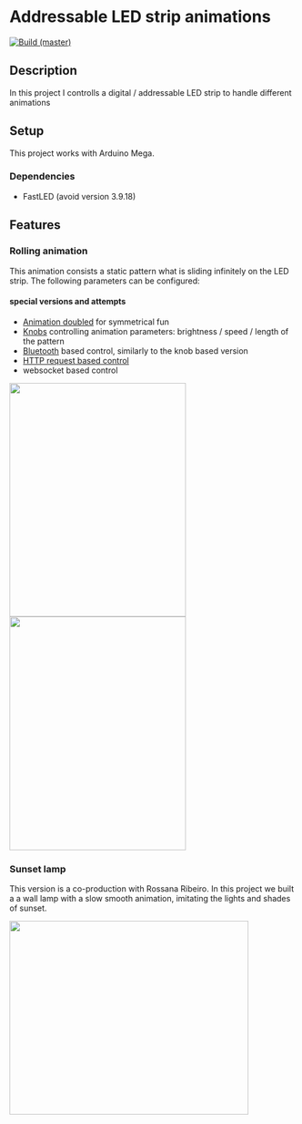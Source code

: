 # Addressable LED strip animations

[![Build (master)](https://github.com/szedlakmate/digital-rgb-led-strip/actions/workflows/build.yml/badge.svg?branch=master)](https://github.com/szedlakmate/digital-rgb-led-strip/actions/workflows/build.yml)

## Description

In this project I controlls a digital / addressable LED strip to handle different animations

## Setup

This project works with Arduino Mega.

### Dependencies

- FastLED (avoid version 3.9.18)

## Features

### Rolling animation

This animation consists a static pattern what is sliding infinitely on the LED strip. The following parameters can be configured:

#### special versions and attempts

- [Animation doubled](https://github.com/szedlakmate/digital-rgb-led-strip/tree/double_stripes) for symmetrical fun
- [Knobs](https://github.com/szedlakmate/digital-rgb-led-strip/blob/potmeter-3) controlling animation parameters: brightness / speed / length of the pattern
- [Bluetooth](https://github.com/szedlakmate/digital-rgb-led-strip/tree/bluetooth) based control, similarly to the knob based version
- [HTTP request based control](https://github.com/szedlakmate/digital-rgb-led-strip/tree/esp-8266)
- websocket based control


<img src="https://github.com/szedlakmate/digital-rgb-led-strip/assets/18262723/e38f261d-c5ab-4a61-8aa1-b6269f57a19f" width="310" height="410">

<img src="https://github.com/szedlakmate/digital-rgb-led-strip/assets/18262723/20f23b67-a6ae-4033-ac92-812d13a92f24" width="310" height="410">


### Sunset lamp

This version is a co-production with Rossana Ribeiro. In this project we built a a wall lamp with a slow smooth animation, imitating the lights and shades of sunset.

<img src="https://github.com/szedlakmate/digital-rgb-led-strip/assets/18262723/78d88a44-8ebf-4a6c-90e3-aeca3c72e1b1" width="420" height="340">
